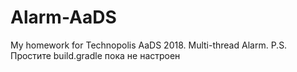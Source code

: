 # Alarm-AaDS
My homework for Technopolis AaDS 2018. Multi-thread Alarm. 
P.S. Простите build.gradle пока не настроен
